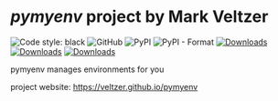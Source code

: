 

# *pymyenv* project by Mark Veltzer

![Code style: black](https://img.shields.io/badge/code%20style-black-000000.svg)
![GitHub](https://img.shields.io/github/license/veltzer/pymyenv)
![PyPI](https://img.shields.io/pypi/v/pymyenv)
![PyPI - Format](https://img.shields.io/pypi/format/pymyenv)
[![Downloads](https://pepy.tech/badge/pytsv)](https://pepy.tech/project/pymyenv)
[![Downloads](https://pepy.tech/badge/pytsv/month)](https://pepy.tech/project/pymyenv/month)
[![Downloads](https://pepy.tech/badge/pytsv/week)](https://pepy.tech/project/pymyenv/week)


pymyenv manages environments for you

project website: https://veltzer.github.io/pymyenv

